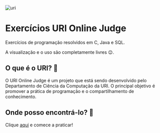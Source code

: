 ![uri](https://user-images.githubusercontent.com/67121433/89349183-2ac80480-d684-11ea-85b6-1df91d1bbb6c.png)
# Exercícios URI Online Judge
Exercícios de programação resolvidos em C, Java e SQL. 

A visualização e o uso são completamente livres :wink:.

## O que é o URI? :thinking:
O URI Online Judge é um projeto que está sendo desenvolvido pelo Departamento de Ciência da Computação da URI. O principal objetivo é promover a prática de programação e o compartilhamento de conhecimento.

## Onde posso encontrá-lo? :thinking:
Clique [aqui](https://www.urionlinejudge.com.br/judge/pt/login) e comece a praticar!
